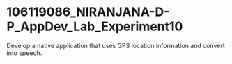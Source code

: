 # 106119086_NIRANJANA-D-P_AppDev_Lab_Experiment10
Develop a native application that uses GPS location information and convert into speech.
